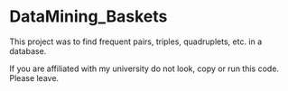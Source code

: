 # DataMining_Baskets

This project was to find frequent pairs, triples, quadruplets, etc. in a database.

If you are affiliated with my university do not look, copy or run this code. Please leave.
